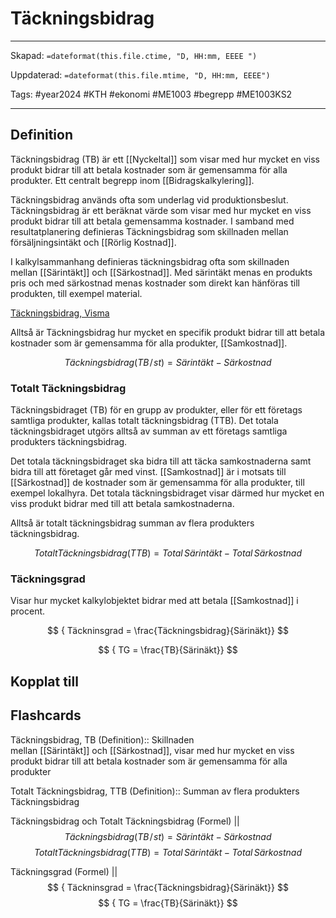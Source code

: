 # Täckningsbidrag

---
Skapad: `=dateformat(this.file.ctime, "D, HH:mm, EEEE ")`

Uppdaterad: `=dateformat(this.file.mtime, "D, HH:mm, EEEE")`

Tags: #year2024 #KTH #ekonomi #ME1003 #begrepp #ME1003KS2

---

## Definition

Täckningsbidrag (TB) är ett [[Nyckeltal]] som visar med hur mycket en viss produkt bidrar till att betala kostnader som är gemensamma för alla produkter. Ett centralt begrepp inom [[Bidragskalkylering]].

Täckningsbidrag används ofta som underlag vid produktionsbeslut. Täckningsbidrag är ett beräknat värde som visar med hur mycket en viss produkt bidrar till att betala gemensamma kostnader. I samband med resultatplanering definieras Täckningsbidrag som skillnaden mellan försäljningsintäkt och [[Rörlig Kostnad]].

I kalkylsammanhang definieras täckningsbidrag ofta som skillnaden mellan [[Särintäkt]] och [[Särkostnad]]. Med särintäkt menas en produkts pris och med särkostnad menas kostnader som direkt kan hänföras till produkten, till exempel material.

[Täckningsbidrag, Visma](https://vismaspcs.se/ekonomiska-termer/vad-ar-tackningsbidrag)

Alltså är Täckningsbidrag hur mycket en specifik produkt bidrar till att betala kostnader som är gemensamma för alla produkter, [[Samkostnad]].

$$
{ Täckningsbidrag (TB\!/\!st) = Särintäkt - Särkostnad}
$$

### Totalt Täckningsbidrag

Täckningsbidraget (TB) för en grupp av produkter, eller för ett företags samtliga produkter, kallas totalt täckningsbidrag (TTB). Det totala täckningsbidraget utgörs alltså av summan av ett företags samtliga produkters täckningsbidrag.

Det totala täckningsbidraget ska bidra till att täcka samkostnaderna samt bidra till att företaget går med vinst. [[Samkostnad]] är i motsats till [[Särkostnad]] de kostnader som är gemensamma för alla produkter, till exempel lokalhyra. Det totala täckningsbidraget visar därmed hur mycket en viss produkt bidrar med till att betala samkostnaderna.

Alltså är totalt täckningsbidrag summan av flera produkters täckningsbidrag.

$$
{ Totalt Täckningsbidrag (TTB) = Total \, Särintäkt - Total \, Särkostnad }
$$

### Täckningsgrad

Visar hur mycket kalkylobjektet bidrar med att betala [[Samkostnad]] i procent.

$$
{ Täckninsgrad =
\frac{Täckningsbidrag}{Särinäkt}}
$$

$$
{ TG =
\frac{TB}{Särinäkt}}
$$

## Kopplat till

## Flashcards

Täckningsbidrag, TB (Definition):: Skillnaden mellan [[Särintäkt]] och [[Särkostnad]], visar med hur mycket en viss produkt bidrar till att betala kostnader som är gemensamma för alla produkter
<!--SR:!2024-02-26,3,231-->

Totalt Täckningsbidrag, TTB (Definition):: Summan av flera produkters Täckningsbidrag
<!--SR:!2024-03-05,15,290-->

Täckningsbidrag och Totalt Täckningsbidrag (Formel)
||
$$
{ Täckningsbidrag (TB\!/\!st) = Särintäkt - Särkostnad}
$$
$$
{ Totalt Täckningsbidrag (TTB) = Total \, Särintäkt - Total \, Särkostnad }
$$
<!--SR:!2024-03-22,28,272-->

Täckningsgrad (Formel)
||
$$
{ Täckninsgrad =
\frac{Täckningsbidrag}{Särinäkt}}
$$
$$
{ TG =
\frac{TB}{Särinäkt}}
$$
<!--SR:!2024-02-25,2,192-->
